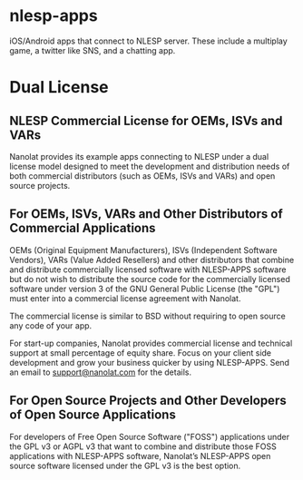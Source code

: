nlesp-apps
==========

iOS/Android apps that connect to NLESP server. These include a multiplay game, a twitter like SNS, and a chatting app.

# Dual License
## NLESP Commercial License for OEMs, ISVs and VARs
 
Nanolat provides its example apps connecting to NLESP under a dual license model designed to meet the development and distribution needs of both commercial distributors (such as OEMs, ISVs and VARs) and open source projects.
 
## For OEMs, ISVs, VARs and Other Distributors of Commercial Applications

OEMs (Original Equipment Manufacturers), ISVs (Independent Software Vendors), VARs (Value Added Resellers)  and other distributors that combine and distribute commercially licensed software with NLESP-APPS software but do not wish to distribute the source code for the commercially licensed software under version 3 of the GNU General Public License (the "GPL") must enter into a commercial license agreement with Nanolat.

The commercial license is similar to BSD without requiring to open source any code of your app.

For start-up companies, Nanolat provides commercial license and technical support at small percentage of equity share. 
Focus on your client side development and grow your business quicker by using NLESP-APPS. 
Send an email to support@nanolat.com for the details.

## For Open Source Projects and Other Developers of Open Source Applications
 
For developers of Free Open Source Software ("FOSS") applications under the GPL v3 or AGPL v3 that want to combine and distribute those FOSS applications with NLESP-APPS software, Nanolat’s NLESP-APPS open source software licensed under the GPL v3 is the best option.
